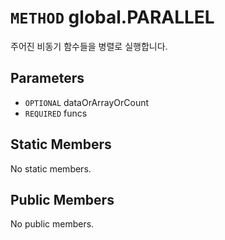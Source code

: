 # `METHOD` global.PARALLEL
주어진 비동기 함수들을 병렬로 실행합니다.

## Parameters
* `OPTIONAL` dataOrArrayOrCount 
* `REQUIRED` funcs 

## Static Members
No static members.

## Public Members
No public members.
